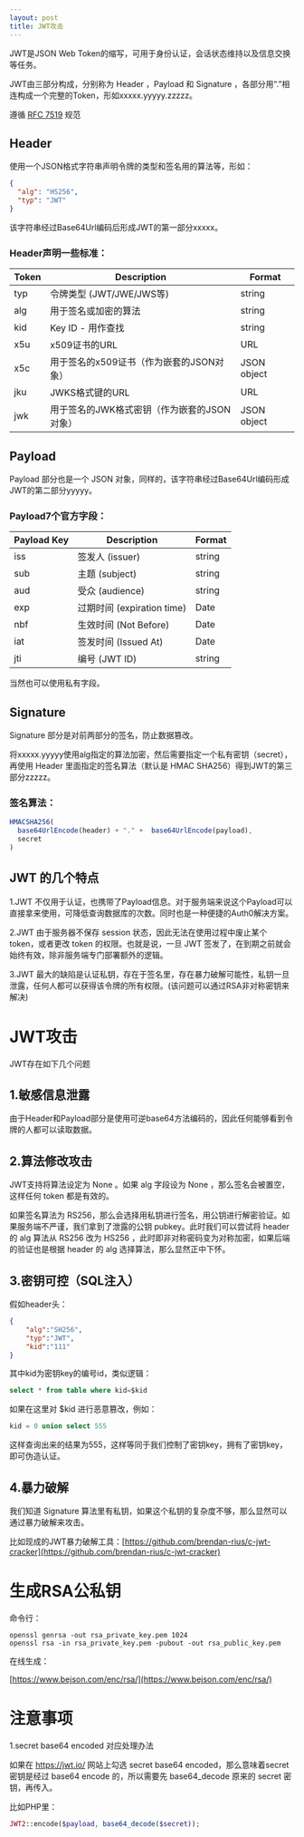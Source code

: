 ```yaml
---
layout: post
title: JWT攻击
---
```


JWT是JSON Web Token的缩写，可用于身份认证，会话状态维持以及信息交换等任务。

JWT由三部分构成，分别称为 Header ，Payload 和 Signature ，各部分用“.”相连构成一个完整的Token，形如xxxxx.yyyyy.zzzzz。

遵循 [RFC 7519](https://tools.ietf.org/html/rfc7519) 规范

## Header

使用一个JSON格式字符串声明令牌的类型和签名用的算法等，形如：

```json
{
  "alg": "HS256",
  "typ": "JWT"
}
```

该字符串经过Base64Url编码后形成JWT的第一部分xxxxx。

### Header声明一些标准：

| Token | Description                                 | Format      |
| ----- | ------------------------------------------- | ----------- |
| typ   | 令牌类型 (JWT/JWE/JWS等)                    | string      |
| alg   | 用于签名或加密的算法                        | string      |
| kid   | Key ID - 用作查找                           | string      |
| x5u   | x509证书的URL                               | URL         |
| x5c   | 用于签名的x509证书（作为嵌套的JSON对象）    | JSON object |
| jku   | JWKS格式键的URL                             | URL         |
| jwk   | 用于签名的JWK格式密钥（作为嵌套的JSON对象） | JSON object |

## Payload

Payload 部分也是一个 JSON 对象，同样的，该字符串经过Base64Url编码形成JWT的第二部分yyyyy。

### Payload7个官方字段：

| Payload Key | Description              | Format      |
| ----- | ------------------------------ | ----------- |
| iss   | 签发人 (issuer)                 | string      |
| sub   | 主题  (subject)                 | string      |
| aud   | 受众 (audience)                 | string      |
| exp   | 过期时间 (expiration time)       | Date       |
| nbf   | 生效时间 (Not Before)            | Date       |
| iat   | 签发时间 (Issued At)             | Date       |
| jti   | 编号 (JWT ID)                   | string      |

当然也可以使用私有字段。

## Signature

Signature 部分是对前两部分的签名，防止数据篡改。

将xxxxx.yyyyy使用alg指定的算法加密，然后需要指定一个私有密钥（secret），再使用 Header 里面指定的签名算法（默认是 HMAC SHA256）得到JWT的第三部分zzzzz。

### 签名算法：

```javascript
HMACSHA256(
  base64UrlEncode(header) + "." +  base64UrlEncode(payload),
  secret
)
```



## JWT 的几个特点

1.JWT 不仅用于认证，也携带了Payload信息。对于服务端来说这个Payload可以直接拿来使用，可降低查询数据库的次数。同时也是一种便捷的Auth0解决方案。

2.JWT 由于服务器不保存 session 状态，因此无法在使用过程中废止某个 token，或者更改 token 的权限。也就是说，一旦 JWT 签发了，在到期之前就会始终有效，除非服务端专门部署额外的逻辑。

3.JWT 最大的缺陷是认证私钥，存在于签名里，存在暴力破解可能性，私钥一旦泄露，任何人都可以获得该令牌的所有权限。(该问题可以通过RSA非对称密钥来解决)

# JWT攻击

JWT存在如下几个问题

## 1.敏感信息泄露

由于Header和Payload部分是使用可逆base64方法编码的，因此任何能够看到令牌的人都可以读取数据。

## 2.算法修改攻击

JWT支持将算法设定为 None 。如果 alg 字段设为 None ，那么签名会被置空，这样任何 token 都是有效的。

如果签名算法为 RS256，那么会选择用私钥进行签名，用公钥进行解密验证。如果服务端不严谨，我们拿到了泄露的公钥 pubkey。此时我们可以尝试将 header 的 alg 算法从 RS256 改为 HS256 ，此时即非对称密码变为对称加密，如果后端的验证也是根据 header 的 alg 选择算法，那么显然正中下怀。

## 3.密钥可控（SQL注入）

假如header头：

```json
{
    "alg":"SH256",
    "typ":"JWT",
    "kid":"111"
}
```

其中kid为密钥key的编号id，类似逻辑：

```sql
select * from table where kid=$kid
```

如果在这里对 $kid 进行恶意篡改，例如：

```sql
kid = 0 union select 555
```

这样查询出来的结果为555，这样等同于我们控制了密钥key，拥有了密钥key，即可伪造认证。

## 4.暴力破解

我们知道 Signature 算法里有私钥，如果这个私钥的复杂度不够，那么显然可以通过暴力破解来攻击。

比如现成的JWT暴力破解工具：[https://github.com/brendan-rius/c-jwt-cracker](https://github.com/brendan-rius/c-jwt-cracker)

# 生成RSA公私钥

命令行：

```
openssl genrsa -out rsa_private_key.pem 1024
openssl rsa -in rsa_private_key.pem -pubout -out rsa_public_key.pem
```

在线生成：

[https://www.bejson.com/enc/rsa/](https://www.bejson.com/enc/rsa/)

# 注意事项

1.secret base64 encoded 对应处理办法

如果在 https://jwt.io/ 网站上勾选 secret base64 encoded，那么意味着secret密钥是经过 base64 encode 的，所以需要先 base64_decode 原来的 secret 密钥，再传入。

比如PHP里：

```php
JWT2::encode($payload, base64_decode($secret));
```

































